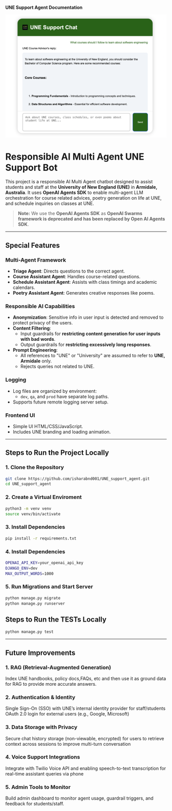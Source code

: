 **UNE Support Agent Documentation**


![Description](UI_UNE_support.png)


# Responsible AI Multi Agent UNE Support Bot

This project is a responsible AI Multi Agent chatbot designed to assist students and staff at the **University of New England (UNE)** in **Armidale, Australia**. It uses **OpenAI Agents SDK** to enable multi-agent LLM orchestration for course related advices, poetry generation on life at UNE, and schedule inquiries on classes at UNE.

> **Note:** We use the **OpenAI Agents SDK** as **OpenAI Swarms framework is deprecated and has been replaced by Open AI Agents SDK**.

---

## Special Features

### Multi-Agent Framework
- **Triage Agent**: Directs questions to the correct agent.
- **Course Assistant Agent**: Handles course-related questions.
- **Schedule Assistant Agent**: Assists with class timings and academic calendars.
- **Poetry Assistant Agent**: Generates creative responses like poems.

### Responsible AI Capabilities
- **Anonymization**: Sensitive info in user input is detected and removed to protect privacy of the users.
- **Content Filtering**:
  - Input guardrails for **restricting content generation for user inputs with bad words**.
  - Output guardrails for **restricting excessively long responses**.
- **Prompt Engineering**:
  - All references to "UNE" or "University" are assumed to refer to **UNE, Armidale** only.
  - Rejects queries not related to UNE.

### Logging
- Log files are organized by environment:
  - `dev`, `qa`, and `prod` have separate log paths.
- Supports future remote logging server setup.

### Frontend UI
- Simple UI HTML/CSS/JavaScript.
- Includes UNE branding and loading animation.

---

## Steps to Run the Project Locally

### 1. Clone the Repository

```bash
git clone https://github.com/isharabnd001/UNE_support_agent.git
cd UNE_support_agent
```
### 2. Create a Virtual Enviroment

```bash
python3 -m venv venv
source venv/bin/activate
```
### 3. Install Dependencies

```bash
pip install -r requirements.txt
```

### 4. Install Dependencies

```bash
OPENAI_API_KEY=your_openai_api_key
DJANGO_ENV=dev
MAX_OUTPUT_WORDS=1000
```

### 5. Run Migrations and Start Server

```bash
python manage.py migrate
python manage.py runserver
```

## Steps to Run the TESTs Locally

```bash
python manage.py test
```

---

## Future Improvements

### 1. RAG (Retrieval-Augmented Generation)

Index UNE handbooks, policy docs,FAQs, etc and then use it as ground data for RAG to provide more accurate answers.

### 2. Authentication & Identity

Single Sign-On (SSO) with UNE’s internal identity provider for staff/students
OAuth 2.0 login for external users (e.g., Google, Microsoft)

### 3. Data Storage with Privacy

Secure chat history storage (non-viewable, encrypted) for users to retrieve context across sessions to improve multi-turn conversation

### 4. Voice Support Integrations

Integrate with Twilio Voice API and enabling speech-to-text transcription for real-time assistant queries via phone

### 5. Admin Tools to  Monitor

Build admin dashboard to monitor agent usage, guardrail triggers, and feedback for students/staff.
